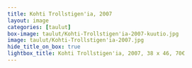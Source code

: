 ```yaml
---
title: Kohti Trollstigen'ia, 2007
layout: image
categories: [taulut]
box-image: taulut/Kohti-Trollstigen'ia-2007-kuutio.jpg
image: taulut/Kohti-Trollstigen'ia-2007.jpg
hide_title_on_box: true
lightbox_title: Kohti Trollstigen'ia, 2007, 38 x 46, 70€
---
```

